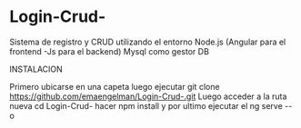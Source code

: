 # Login-Crud-
Sistema de registro y CRUD utilizando el entorno Node.js (Angular para el frontend -Js para el backend) Mysql como gestor DB

INSTALACION 

Primero ubicarse en una capeta luego ejecutar
git clone https://github.com/emaengelman/Login-Crud-.git
Luego acceder a la ruta nueva cd Login-Crud-
hacer npm install
y por ultimo ejecutar el ng serve --o
